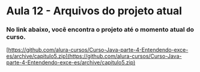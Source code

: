# Aula 12 - Arquivos do projeto atual

### No link abaixo, você encontra o projeto até o momento atual do curso.
[https://github.com/alura-cursos/Curso-Java-parte-4-Entendendo-exce-es/archive/capitulo5.zip](https://github.com/alura-cursos/Curso-Java-parte-4-Entendendo-exce-es/archive/capitulo5.zip)